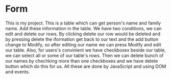 # Form

This is my project. This is a table which can get person's name and family name. Add these information in the table. We have two conditions, we can edit and delete our rows. By clicking delete our row would be deleted and by pressing delete the iformation get back to our text and the add button change to Modify, so after editing our name we can press Modify and edit our table.
Also, for users's convinient we have checkboxex beside our table, we can select all or some of our table's rows. Then we can delete bunch of our names by chechking more than one checkboxes and we have delete button which do this for us.
All these are done by JavaScript and using DOM and events.
